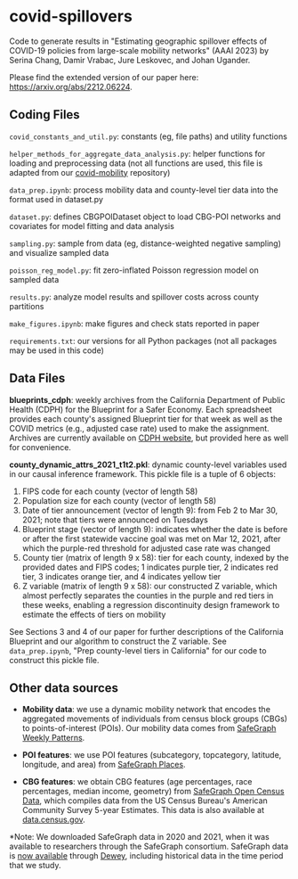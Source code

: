 # covid-spillovers
Code to generate results in "Estimating geographic spillover effects of COVID-19 policies from large-scale mobility networks" (AAAI 2023) by Serina Chang, Damir Vrabac, Jure Leskovec, and Johan Ugander.

Please find the extended version of our paper here: https://arxiv.org/abs/2212.06224. 

## Coding Files

`covid_constants_and_util.py`: constants (eg, file paths) and utility functions 

`helper_methods_for_aggregate_data_analysis.py`: helper functions for loading and preprocessing data (not all functions are used, this file is adapted from our [covid-mobility](https://github.com/snap-stanford/covid-mobility) repository)

`data_prep.ipynb`: process mobility data and county-level tier data into the format used in dataset.py

`dataset.py`: defines CBGPOIDataset object to load CBG-POI networks and covariates for model fitting and data analysis

`sampling.py`: sample from data (eg, distance-weighted negative sampling) and visualize sampled data

`poisson_reg_model.py`: fit zero-inflated Poisson regression model on sampled data

`results.py`: analyze model results and spillover costs across county partitions

`make_figures.ipynb`: make figures and check stats reported in paper

`requirements.txt`: our versions for all Python packages (not all packages may be used in this code)

## Data Files

**blueprints_cdph**: weekly archives from the California Department of Public Health (CDPH) for the Blueprint for a Safer Economy. Each spreadsheet provides each county's assigned Blueprint tier for that week as well as the COVID metrics (e.g., adjusted case rate) used to make the assignment. Archives are currently available on [CDPH website](https://www.cdph.ca.gov/Programs/CID/DCDC/Pages/COVID-19/CaliforniaBlueprintDataCharts.aspx), but provided here as well for convenience.

**county_dynamic_attrs_2021_t1t2.pkl**: dynamic county-level variables used in our causal inference framework. This pickle file is a tuple of 6 objects:
1. FIPS code for each county (vector of length 58)
2. Population size for each county (vector of length 58)
3. Date of tier announcement (vector of length 9): from Feb 2 to Mar 30, 2021; note that tiers were announced on Tuesdays
4. Blueprint stage (vector of length 9): indicates whether the date is before or after the first statewide vaccine goal was met on Mar 12, 2021, after which the purple-red threshold for adjusted case rate was changed
5. County tier (matrix of length 9 x 58): tier for each county, indexed by the provided dates and FIPS codes; 1 indicates purple tier, 2 indicates red tier, 3 indicates orange tier, and 4 indicates yellow tier
6. Z variable (matrix of length 9 x 58): our constructed Z variable, which almost perfectly separates the counties in the purple and red tiers in these weeks, enabling a regression discontinuity design framework to estimate the effects of tiers on mobility

See Sections 3 and 4 of our paper for further descriptions of the California Blueprint and our algorithm to construct the Z variable. See `data_prep.ipynb`, "Prep county-level tiers in California" for our code to construct this pickle file. 

## Other data sources

* **Mobility data**: we use a dynamic mobility network that encodes the aggregated movements of individuals from census block groups (CBGs) to points-of-interest (POIs). Our mobility data comes from [SafeGraph Weekly Patterns](https://docs.safegraph.com/docs/weekly-patterns).

* **POI features**: we use POI features (subcategory, topcategory, latitude, longitude, and area) from [SafeGraph Places](https://docs.safegraph.com/docs/places).

* **CBG features**: we obtain CBG features (age percentages, race percentages, median income, geometry) from [SafeGraph Open Census Data](https://docs.safegraph.com/docs/open-census-data), which compiles data from the US Census Bureau's American Community Survey 5-year Estimates. This data is also available at [data.census.gov](https://www.census.gov/programs-surveys/acs/data.html).

*Note: We downloaded SafeGraph data in 2020 and 2021, when it was available to researchers through the SafeGraph consortium. SafeGraph data is [now available](https://www.safegraph.com/blog/safegraph-partners-with-dewey) through [Dewey](https://www.deweydata.io/), including historical data in the time period that we study.
